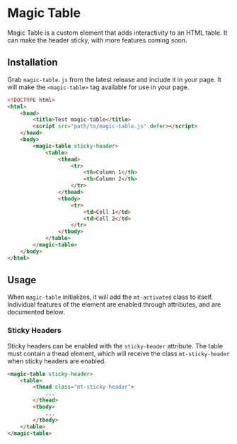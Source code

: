 # Magic Table

Magic Table is a custom element that adds interactivity to an HTML table. It
can make the header sticky, with more features coming soon.

## Installation

Grab `magic-table.js` from the latest release and include it in your page. It
will make the `<magic-table>` tag available for use in your page.

```html
<!DOCTYPE html>
<html>
    <head>
        <title>Test magic-table</title>
        <script src="path/to/magic-table.js" defer></script>
    </head>
    <body>
        <magic-table sticky-header>
            <table>
                <thead>
                    <tr>
                        <th>Column 1</th>
                        <th>Column 2</th>
                    </tr>
                </thead>
                <tbody>
                    <tr>
                        <td>Cell 1</td>
                        <td>Cell 2</td>
                    </tr>
                </tbody>
            </table>
        </magic-table>
    </body>
</html>
```

## Usage

When `magic-table` initializes, it will add the `mt-activated` class to itself. Individual features of the element are enabled through attributes, and are documented below.

### Sticky Headers

Sticky headers can be enabled with the `sticky-header` attribute. The table must contain a
thead element, which will receive the class `mt-sticky-header` when sticky headers are
enabled.

```html
<magic-table sticky-header>
    <table>
        <thead class="mt-sticky-header">
            ...
        </thead>
        <tbody>
            ...
        </tbody>
    </table>
</magic-table>
```
